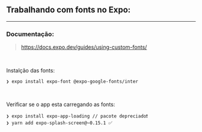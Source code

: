## Trabalhando com fonts no Expo:
--------------------------------------------------------------

### Documentação:
>https://docs.expo.dev/guides/using-custom-fonts/

<br>

Instalção das fonts:
```
❯ expo install expo-font @expo-google-fonts/inter
```

<br>

Verificar se o app esta carregando as fonts:
```
❯ expo install expo-app-loading // pacote depreciado❗
❯ yarn add expo-splash-screen@~0.15.1 ✅
```